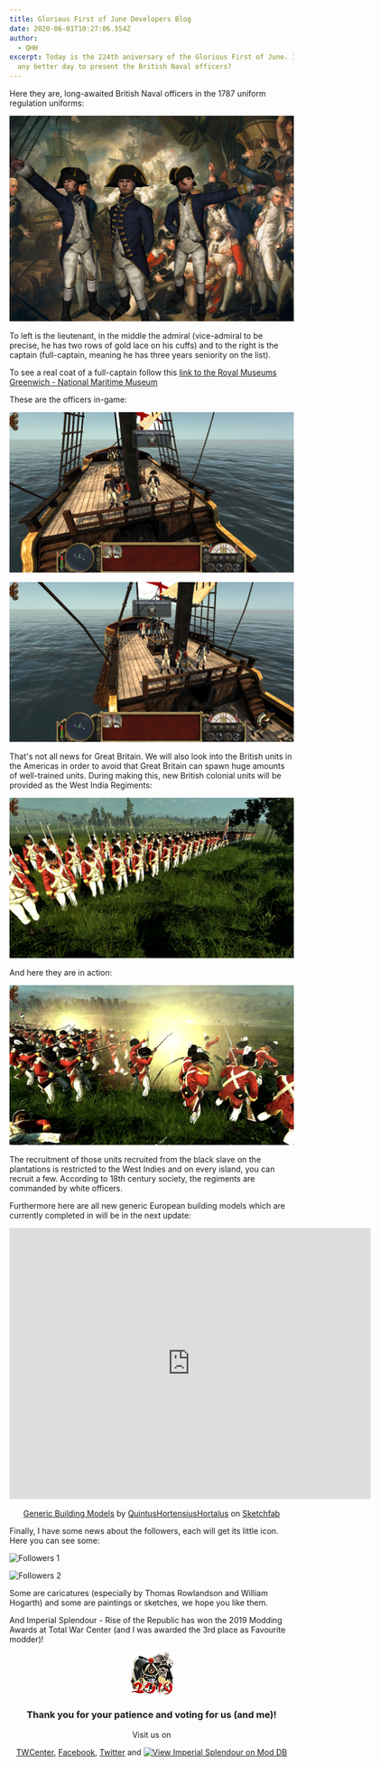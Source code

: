 ```yaml
---
title: Glorious First of June Developers Blog
date: 2020-06-01T10:27:06.554Z
author:
  - QHH
excerpt: Today is the 224th aniversary of the Glorious First of June. Is there
  any better day to present the British Naval officers?
---
```

Here they are, long-awaited British Naval officers in the 1787 uniform regulation uniforms:

![British Naval Officers](../_img/gb-see-officers.png "British Naval Officers")

To left is the lieutenant, in the middle the admiral (vice-admiral to be precise, he has two rows of gold lace on his cuffs) and to the right is the captain (full-captain, meaning he has three years seniority on the list). 

To see a real coat of a full-captain follow this [link to the Royal Museums Greenwich - National Maritime Museum](https://collections.rmg.co.uk/collections/objects/71232.html)

These are the officers in-game:

![in-game admiral](../_img/glorious-1st-june-admiral-ingame.jpg.jpg "in-game admiral")

![in-game captain](../_img/glorious-1st-june-captain-ingame.jpg "in-game captain")

That's not all news for Great Britain. We will also look into the British units in the Americas in order to avoid that Great Britain can spawn huge amounts of well-trained units. During making this, new British colonial units will be provided as the West India Regiments:

![West India Regiment idle](../_img/glorious-first-june-west-india-regiment-idle.jpg "West India Regiment idle")

And here they are in action:

![West India Regiment in action](../_img/glorious-first-june-west-india-regiment-in-action.jpg "West India Regiment in action")

The recruitment of those units recruited from the black slave on the plantations is restricted to the West Indies and on every island, you can recruit a few. According to 18th century society, the regiments are commanded by white officers.

Furthermore here are all new generic European building models which are currently completed in will be in the next update:

<center>

<iframe width="640" height="480" src="https://sketchfab.com/models/94107c75670b42b6b5cf70233e1f2276/embed?preload=1&amp;ui_controls=1&amp;ui_infos=1&amp;ui_inspector=1&amp;ui_stop=1&amp;ui_watermark=1&amp;ui_watermark_link=1" frameborder="0" allow="autoplay; fullscreen; vr" mozallowfullscreen="true" webkitallowfullscreen="true"></iframe>

[Generic Building Models](https://sketchfab.com/3d-models/generic-building-models-94107c75670b42b6b5cf70233e1f2276?utm_medium=embed&utm_source=website&utm_campaign=share-popup) by [QuintusHortensiusHortalus](https://sketchfab.com/QuintusHortensiusHortalus) on [Sketchfab](https://sketchfab.com)

</center>

Finally, I have some news about the followers, each will get its little icon. Here you can see some:

![Followers 1](static/glorious-1st-june-1st-followers.jpg "Followers 1")

![Followers 2](static/glorious-1st-june-2nd-followers.jpg.jpg "Followers 2")

Some are caricatures (especially by Thomas Rowlandson and William Hogarth) and some are paintings or sketches, we hope you like them.

And Imperial Splendour - Rise of the Republic has won the 2019 Modding Awards at Total War Center (and I was awarded the 3rd place as Favourite modder)!

<center>

![](../_img/2019-ma-musket-large.png)

### Thank you for your patience and voting for us (and me)!

Visit us on 

[TWCenter](http://www.twcenter.net/forums/forumdisplay.php?1138-Imperial-Splendour), [Facebook](https://www.facebook.com/imperialsplendour/), [Twitter](https://twitter.com/SplendourTeam) and [![View Imperial Splendour on Mod DB](https://button.moddb.com/popularity/medium/mods/20800.png)](https://www.moddb.com/mods/imperial-splendour)

</center>
